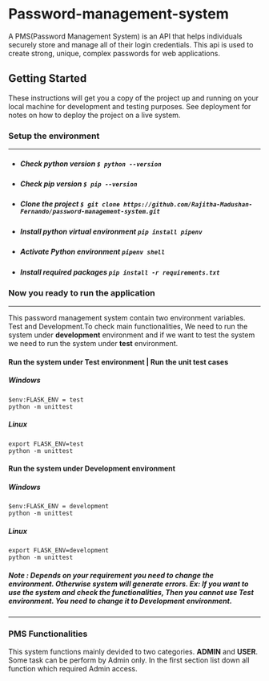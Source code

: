 # Password-management-system
A PMS(Password Management System) is an API that helps individuals securely store and manage all of their login credentials. This api is used to create strong, unique, complex passwords for web applications. 

## Getting Started
These instructions will get you a copy of the project up and running on your local machine for development and testing purposes. See deployment for notes on how to deploy the project on a live system.

### Setup the environment

------------


-  ##### Check python version `$ python --version`
- ##### Check pip version `$ pip --version`
- ##### Clone the project `$ git clone https://github.com/Rajitha-Madushan-Fernando/password-management-system.git`
-  ##### Install python virtual environment `pip install pipenv`
- #####  Activate Python environment `pipenv shell` 
- #####  Install required packages  `pip install -r requirements.txt` 

### Now you ready to run the application

------------
This  password management system contain two environment variables. Test and Development.To check main functionalities, We need to run the system under **development** environment and if we want to test the system we need to run the system under **test** environment.

#### Run the system under Test environment | Run the unit test cases
##### Windows 
	$env:FLASK_ENV = test
	python -m unittest
##### Linux
	export FLASK_ENV=test
	python -m unittest

#### Run the system under Development environment
##### Windows 
	$env:FLASK_ENV = development
	python -m unittest
##### Linux
	export FLASK_ENV=development
	python -m unittest

##### Note : Depends on your requirement you need to change the environment. Otherwise system will generate errors. Ex: If you want to use the system and check the functionalities, Then you cannot use Test environment. You need to change it to **Development environment**.
------------
### PMS Functionalities
This system functions mainly devided to two categories. **ADMIN** and **USER**.  Some task can be perform by Admin only. In the first section list down all  function which required Admin access.





